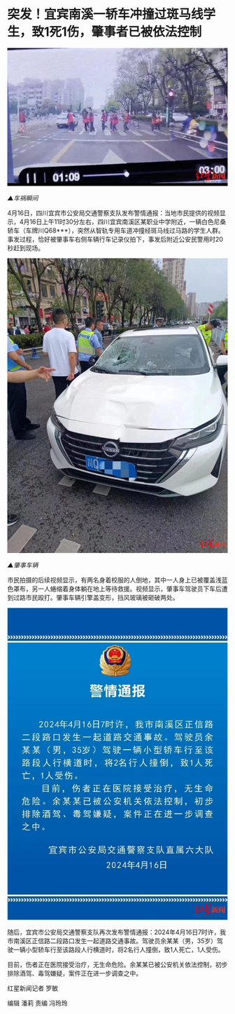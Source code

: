 # 突发！宜宾南溪一轿车冲撞过斑马线学生，致1死1伤，肇事者已被依法控制

![7165e5195929a980d837109aef372d2d.jpg](https://raw.githubusercontent.com/qqhsx/qqnews_image/main/2024/04/16/突发！宜宾南溪一轿车冲撞过斑马线学生，致1死1伤，肇事者已被依法控制/7165e5195929a980d837109aef372d2d.jpg)

 _▲车祸瞬间_

4月16日，四川宜宾市公安局交通警察支队发布警情通报：当地市民提供的视频显示，4月16日上午11时30分左右，四川宜宾南溪区某职业中学附近，一辆白色尼桑轿车（车牌川Q68***），突然从智轨专用车道冲撞经斑马线过马路的学生人群。事发过程，恰好被肇事车右侧车辆行车记录仪拍下，事发后附近公安民警用时20秒赶到现场。

![82b10e3d2bc6ef9774862d1f5bda962a.jpg](https://raw.githubusercontent.com/qqhsx/qqnews_image/main/2024/04/16/突发！宜宾南溪一轿车冲撞过斑马线学生，致1死1伤，肇事者已被依法控制/82b10e3d2bc6ef9774862d1f5bda962a.jpg)

_▲肇事车辆_

市民拍摄的后续视频显示，有两名身着校服的人倒地，其中一人身上已被覆盖浅蓝色罩布，另一人蜷缩着身体躺在地上等待救援。视频显示，肇事车驾驶员下车后遭到过路市民殴打。肇事车辆引擎盖变形，挡风玻璃被砸破两处。

![ea0fca0d3df263f5d39876664580731a.jpg](https://raw.githubusercontent.com/qqhsx/qqnews_image/main/2024/04/16/突发！宜宾南溪一轿车冲撞过斑马线学生，致1死1伤，肇事者已被依法控制/ea0fca0d3df263f5d39876664580731a.jpg)

随后，宜宾市公安局交通警察支队再次发布警情通报：2024年4月16日7时许，我市南溪区正信路二段路口发生一起道路交通事故。驾驶员余某某（男，35岁）驾驶一辆小型轿车行至该路段人行横道时，将2名行人撞倒，致1人死亡，1人受伤。

目前，伤者正在医院接受治疗，无生命危险。余某某已被公安机关依法控制，初步排除酒驾、毒驾嫌疑，案件正在进一步调查之中。

红星新闻记者 罗敏

编辑 潘莉 责编 冯玲玲

